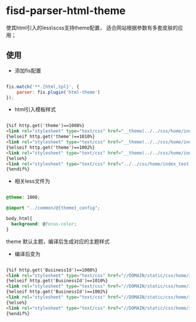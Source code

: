 # fisd-parser-html-theme

使其html引入的less\scss支持theme配置， 适合网站根据参数有多套皮肤的应用；


## 使用

- 添加fis配置
```JavaScript

fis.match('**.{html,tpl}', {
    parser: fis.plugin('html-theme')
});

```


- html引入模板样式

```html

{%if http.get('theme')==1008%}
<link rel="stylesheet" type="text/css" href="__theme(../../css/home/index_test.less, 1008)"/>
{%elseif http.get('theme')==1010%}
<link rel="stylesheet" type="text/css" href="__theme(../../css/home/index_test.less, 1010)"/>
{%elseif http.get('theme')==1002%}
<link rel="stylesheet" type="text/css" href="__theme(../../css/home/index_test.less, 1002)"/>
{%else%}
<link rel="stylesheet" type="text/css" href="../../css/home/index_test.less"/>
{%endif%}

```

- 相关less文件为

```css

@theme: 1008;

@import "../common/@{theme}_config";

body,html{
  background: @focus-color;
}

```

theme 默认主题，编译后生成对应的主题样式


- 编译后变为

```html

{%if http.get('BusinessId')==1008%}
<link rel="stylesheet" type="text/css" href="//DOMAIN/static/css/home/index_test_1008_838cbf6.css"/>
{%elseif http.get('BusinessId')==1010%}
<link rel="stylesheet" type="text/css" href="//DOMAIN/static/css/home/index_test_1010_88767bb.css"/>
{%elseif http.get('BusinessId')==1002%}
<link rel="stylesheet" type="text/css" href="//DOMAIN/static/css/home/index_test_1002_43ee211.css"/>
{%else%}
<link rel="stylesheet" type="text/css" href="//DOMAIN/static/css/home/index_test_838cbf6.css"/>
{%endif%}

```



